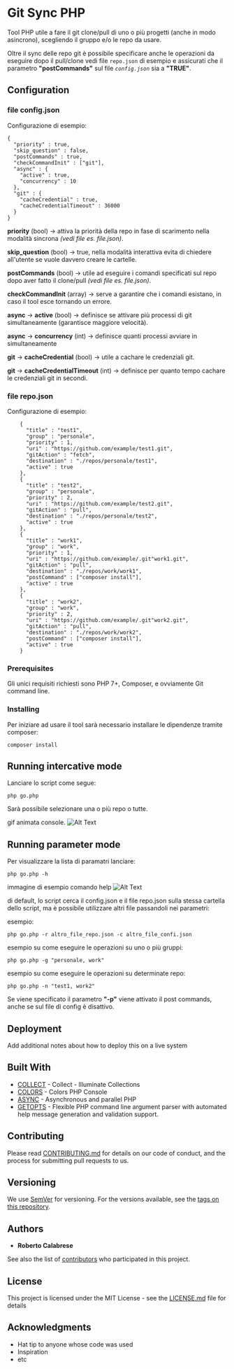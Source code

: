 # Git Sync PHP

Tool PHP utile a fare il git clone/pull di uno o più progetti (anche in modo asincrono), scegliendo il gruppo e/o le repo da usare.

Oltre il sync delle repo git è possibile specificare anche le operazioni da eseguire dopo il pull/clone vedi file `repo.json` di esempio e assicurati che il parametro **"postCommands"** sul file _`config.json`_ sia a **"TRUE"**.
 
## Configuration

### file config.json
Configurazione di esempio:

```
{
  "priority" : true,
  "skip_question" : false,
  "postCommands" : true,
  "checkCommandInit" : ["git"],
  "async" : {
    "active" : true,
    "concurrency" : 10
  },
  "git" : {
    "cacheCredential" : true,
    "cacheCredentialTimeout" : 36000
  }
}
```

**priority** (bool) -> attiva la priorità della repo in fase di scarimento nella modalità sincrona _(vedi file es. file.json)_.

**skip_question** (bool) -> true, nella modalità interattiva evita di chiedere all'utente se vuole davvero creare le cartelle.

**postCommands** (bool) -> utile ad eseguire i comandi specificati sul repo dopo aver fatto il clone/pull _(vedi file es. file.json)_.

**checkCommandInit** (array) -> serve a garantire che i comandi esistano, in caso il tool esce tornando un errore.

**async** -> **active** (bool) -> definisce se attivare più processi di git simultaneamente (garantisce maggiore velocità).

**async** -> **concurrency** (int) -> definisce quanti processi avviare in simultaneamente
 
**git** -> **cacheCredential** (bool) -> utile a cachare le credenziali git.

**git** -> **cacheCredentialTimeout** (int) -> definisce per quanto tempo  cachare le credenziali git in secondi.

### file repo.json
Configurazione di esempio:

```
    {
      "title" : "test1",
      "group" : "personale",
      "priority" : 1,
      "uri" : "https://github.com/example/test1.git",
      "gitAction" : "fetch",
      "destination" : "./repos/personale/test1",
      "active" : true
    },
    {
      "title" : "test2",
      "group" : "personale",
      "priority" : 2,
      "uri" : "https://github.com/example/test2.git",
      "gitAction" : "pull",
      "destination" : "./repos/personale/test2",
      "active" : true
    },
    {
      "title" : "work1",
      "group" : "work",
      "priority" : 1,
      "uri" : "https://github.com/example/.git"work1.git",
      "gitAction" : "pull",
      "destination" : "./repos/work/work1",
      "postCommand" : ["composer install"],
      "active" : true
    },
    {
      "title" : "work2",
      "group" : "work",
      "priority" : 2,
      "uri" : "https://github.com/example/.git"work2.git",
      "gitAction" : "pull",
      "destination" : "./repos/work/work2",
      "postCommand" : ["composer install"],
      "active" : true
    }
```


### Prerequisites

Gli unici requisiti richiesti sono PHP 7+, Composer, e ovviamente Git command line. 

### Installing

Per iniziare ad usare il tool sarà necessario installare le dipendenze tramite composer:

```
composer install
```



## Running intercative mode

Lanciare lo script come segue:

```
php go.php
```

Sarà possibile selezionare una o più repo o tutte.

gif animata console.
![Alt Text](https://media.giphy.com/media/vFKqnCdLPNOKc/giphy.gif)

## Running parameter mode

Per visualizzare la lista di paramatri lanciare:

```
php go.php -h
```

immagine di esempio comando help
![Alt Text](https://media.giphy.com/media/vFKqnCdLPNOKc/giphy.gif)

di default, lo script cerca il config.json e il file repo.json sulla stessa cartella dello script,
ma è possibile utilizzare altri file passandoli nei parametri:

esempio:
```
php go.php -r altro_file_repo.json -c altro_file_confi.json
```

esempio su come eseguire le operazioni su uno o più gruppi:

```
php go.php -g "personale, work"
```

esempio su come eseguire le operazioni su determinate repo:

```
php go.php -n "test1, work2"
```

Se viene specificato il parametro **"-p"** viene attivato il post commands, anche se sul file di config è disattivo.


## Deployment

Add additional notes about how to deploy this on a live system

## Built With

* [COLLECT](https://github.com/tightenco/collect) - Collect - Illuminate Collections
* [COLORS](https://github.com/kevinlebrun/colors.php) - Colors PHP Console
* [ASYNC](https://github.com/spatie/async) - Asynchronous and parallel PHP
* [GETOPTS](https://github.com/fostam/php-getopts?files=1) - Flexible PHP command line argument parser with automated help message generation and validation support.

## Contributing

Please read [CONTRIBUTING.md](https://gist.github.com/PurpleBooth/b24679402957c63ec426) for details on our code of conduct, and the process for submitting pull requests to us.

## Versioning

We use [SemVer](http://semver.org/) for versioning. For the versions available, see the [tags on this repository](https://github.com/your/project/tags). 

## Authors

* **Roberto Calabrese**

See also the list of [contributors](https://github.com/your/project/contributors) who participated in this project.

## License

This project is licensed under the MIT License - see the [LICENSE.md](LICENSE.md) file for details

## Acknowledgments

* Hat tip to anyone whose code was used
* Inspiration
* etc
